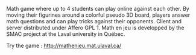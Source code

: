 Math game where up to 4 students can play online against each other. By moving their figurines around a colorful pseudo 3D board, players answer math questions and can play tricks against their opponents. Client and server distributed under Affero GPL 1. Math en jeu is developped by the SMAC project at the Laval university in Québec.

Try the game : http://mathenjeu.mat.ulaval.ca/